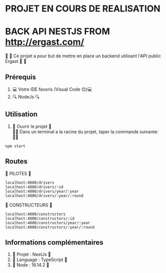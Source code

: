 # PROJET EN COURS DE REALISATION

# BACK API NESTJS FROM http://ergast.com/

:fries: :shrimp: Ce projet a pour but de mettre en place un backend utilisant l'API public Ergast :fries: :shrimp:

## Prérequis
1. :computer: Votre IDE favoris (Visual Code 🙃):computer:
2. :mag: NodeJs :mag:

## Utilisation
1. :abacus: Ouvrir le projet :abacus:  
   :man_technologist: Dans un terminal a la racine du projet, taper la commande suivante: :man_technologist:
```shell script
npm start
```

## Routes

:milky_way: PILOTES :milky_way:  
````shell
localhost:4800/drivers
localhost:4800/drivers/:id
localhost:4800/drivers/year/:year
localhost:4800/drivers/:year/:round
````

:milky_way: CONSTRUCTEURS :milky_way:  
````shell
localhost:4800/constructors
localhost:4800/constructors/:id
localhost:4800/constructors/year/:year
localhost:4800/constructors/:year/:round
````

## Informations complémentaires

1. :blue_book: Projet : NestJs :blue_book:
2. :closed_book: Language : TypeScript :closed_book:
3. :green_book: Node : 16.14.2 :green_book:
